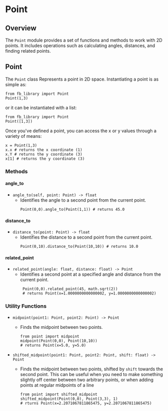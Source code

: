 # Point

## Overview

The `Point` module provides a set of functions and methods to work with 2D points. It includes operations such as calculating angles, distances, and finding related points.

## Point

The `Point` class Represents a point in 2D space. Instantiating a point is as simple as:
```
from fb_library import Point
Point(1,3)
```
or it can be instantiated with a list:
```
from fb_library import Point
Point([1,3])
```
Once you've defined a point, you can access the x or y values through a variety of means:
```
x = Point(1,3)
x.x # returns the x coordinate (1)
x.Y # returns the y coordinate (3)
x[1] # returns the y coordinate (3)
```

### Methods

#### angle_to
- `angle_to(self, point: Point) -> float`
  - Identifies the angle to a second point from the current point.
    ```
    Point(0,0).angle_to(Point(1,1)) # returns 45.0
    ```

#### distance_to
- `distance_to(point: Point) -> float`
  - Identifies the distance to a second point from the current point.
    ```
    Point(0,10).distance_to(Point(10,10)) # returns 10.0
    ```

#### related_point
- `related_point(angle: float, distance: float) -> Point`
  - Identifies a second point at a specified angle and distance from the current point.
    ```
     Point(0,0).related_point(45, math.sqrt(2))
     # returns Point(x=1.0000000000000002, y=1.0000000000000002)
    ```

### Utility Functions

- `midpoint(point1: Point, point2: Point) -> Point`
  - Finds the midpoint between two points.
    ```
    from point import midpoint
    midpoint(Point(0,0), Point(10,10))
    # returns Point(x=5.0, y=5.0)
    ```

- `shifted_midpoint(point1: Point, point2: Point, shift: float) -> Point`
  - Finds the midpoint between two points, shifted by `shift` towards the second point.
  This can be useful when you need to make something slightly off center between two arbitrary points, or when adding points at regular midpoints of a line
    ```
    from point import shifted_midpoint
    shifted_midpoint(Point(0,0), Point(3,3), 1)
    # rturns Point(x=2.2071067811865475, y=2.2071067811865475)
    ```

